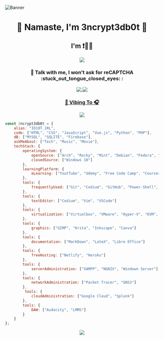![Banner](https://user-images.githubusercontent.com/48232101/122671331-c6535c80-d1e5-11eb-9e08-7fdbf850918e.gif)

<h1 align="center"> 🙏 Namaste, I'm 3ncrypt3db0t 🤖 </h1>
<h2 align="center">I'm ❗👨‍💻</h2>

<p align="center"> 
  <img src="https://komarev.com/ghpvc/?username=3ncrypt3db0t&label=Visitors&color=ff4500&style=flat-square"> 
</p>

<h3 align="center"> 📱 Talk with me, I won't ask for reCAPTCHA  :stuck_out_tongue_closed_eyes: :</h3>
<p align="center">
<a href="https://t.me/Dr3ncrypt3db0t" target="_blank"><img align="center" src="https://img.shields.io/badge/Telegram-2CA5E0?style=for-the-badge&logo=telegram&logoColor=white"> </a>
<a href="https://reddit.com/u/3ncrypt3db0t" target="_blank"><img align="center" src="https://img.shields.io/badge/Reddit-FF4500?style=for-the-badge&logo=reddit&logoColor=white"> 
</p>
  
<h3 align="center"> 🤘 Vibing To 🎧</h3>
<p align="center">
  <img src="https://spotify-github-profile.vercel.app/api/view?uid=smfy8qv7ozn8takw4r42j1zvr&cover_image=true&theme=novatorem">
</p>
  
```javascript
const 3ncrypt3db0t = {
    alias: "ID10T_1RL",
    code: ["HTML", "CSS", "JavaScript", "Vue.js", "Python", "PHP"],
    dB: ["MYSQL", "SQLITE", "Firebase"],
    askMeAbout: ["Tech", "Music", "Movie"],
    techStack: {
        operatingSystem: {
            openSource: ["Arch", "Rocky", "Mint", "Debian", "Fedora", "RHEL", "Artix"],
            closedSource: ["Windows 10"]
        },
        learningPlatform: {
            eLearning: ["YoutTube", "Udemy", "Free Code Camp", "Coursera", "Udacity", "Khan Academy"]
        },
        tools: {
            frequentlyUsed: ["Git", "Codium", "GitHub", "Power-Shell", "Shell > Bash || ZSH ", "Docker"]
        },
        tools: {
            textEditor: ["Codium", "Vim", "VSCode"]
        },
        tools: {
            virtualization: ["Virtualbox", "VMware", "Hyper-V", "KVM", "Vagrant"]
        },
        tools: {
            graphics: ["GIMP", "Krita", "Inkscape", "Canva"]
        },            
        tools: {
            documentation: ["MarkDown", "LateX", "Libre Office"]
        },
        tools: {
            freeHosting: ["Netlify", "Heroku"]
        },
        tools: {
            serverAdministration: ["XAMPP", "NGNIX", "Windown Server"]
        },
        tools: {
            networkAdministration: ["Packet Tracer", "GNS3"]
        },
         tools: {
            cloudAdministration: ["Google Cloud", "Splunk"]
        },
        tools: {
            DAW: ["Audacity", "LMMS"]
        }
    }
};
```
<!--
## GitHub Analytics Visualization 🔎
![](https://github-profile-summary-cards.vercel.app/api/cards/profile-details?username=3ncrypt3db0t&theme=github_dark)
  
### Language Stat
![](https://github-profile-summary-cards.vercel.app/api/cards/repos-per-language?username=3ncrypt3db0t&theme=github_dark)
![](https://github-profile-summary-cards.vercel.app/api/cards/most-commit-language?username=3ncrypt3db0t&theme=github_dark)
  
### GitHub Stat 
![](https://github-profile-summary-cards.vercel.app/api/cards/stats?username=3ncrypt3db0t&theme=github_dark)
![](https://github-profile-summary-cards.vercel.app/api/cards/productive-time?username=3ncrypt3db0t&theme=github_dark)
-->

<p align="center"> 
  <img src="https://user-images.githubusercontent.com/48232101/112832877-a95f2f80-90b5-11eb-8955-8945652f11cd.gif">
</p>  
